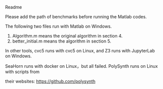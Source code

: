 Readme

Please add the path of benchmarks before running the Matlab codes.

The following two files run with Matlab on Windows.

1. Algorithm.m means the original algorithm in section 4.
2. better_initial.m means the algorithm in section 5.

In other tools,  cvc5 runs with cvc5 on Linux, and Z3 runs with JupyterLab on Windows.

SeaHorn runs with docker on Linux，but all failed. PolySynth runs on Linux with scripts from

their websites: https://github.com/polysynth


